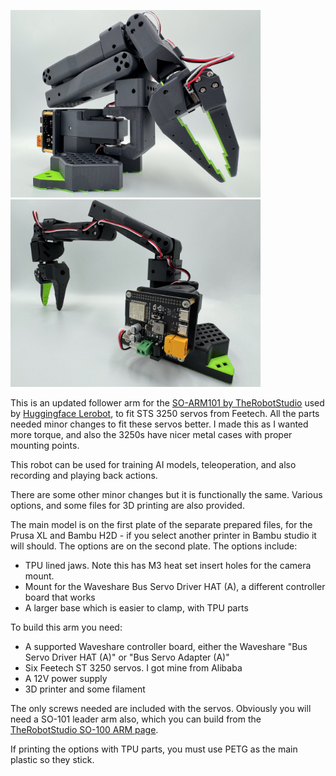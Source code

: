 <img src="https://raw.githubusercontent.com/FyrbyAdditive/SO-ARM101-STS3250/refs/heads/main/Media/SO-ARM101-ST3250%20-%20Right%20Side.png" width="400" /><img src="https://github.com/FyrbyAdditive/SO-ARM101-STS3250/blob/main/Media/SO-ARM101-ST3250%20-%20Extended%20Horizontally.png?raw=true" width="400" />

This is an updated follower arm for the [SO-ARM101 by TheRobotStudio](https://github.com/TheRobotStudio/SO-ARM100) used by [Huggingface Lerobot](https://huggingface.co/docs/lerobot/index), to fit STS 3250 servos from Feetech. All the parts needed minor changes to fit these servos better. I made this as I wanted more torque, and also the 3250s have nicer metal cases with proper mounting points.

This robot can be used for training AI models, teleoperation, and also recording and playing back actions.

There are some other minor changes but it is functionally the same. Various options, and some files for 3D printing are also provided.

The main model is on the first plate of the separate prepared files, for the Prusa XL and Bambu H2D - if you select another printer in Bambu studio it will should. The options are on the second plate. The options include:

- TPU lined jaws. Note this has M3 heat set insert holes for the camera mount.
- Mount for the Waveshare Bus Servo Driver HAT (A), a different controller board that works
- A larger base which is easier to clamp, with TPU parts

To build this arm you need:

- A supported Waveshare controller board, either the Waveshare "Bus Servo Driver HAT (A)" or "Bus Servo Adapter (A)"
- Six Feetech ST 3250 servos. I got mine from Alibaba
- A 12V power supply
- 3D printer and some filament

The only screws needed are included with the servos. Obviously you will need a SO-101 leader arm also, which you can build from the [TheRobotStudio SO-100 ARM page](https://github.com/TheRobotStudio/SO-ARM100).

If printing the options with TPU parts, you must use PETG as the main plastic so they stick.
